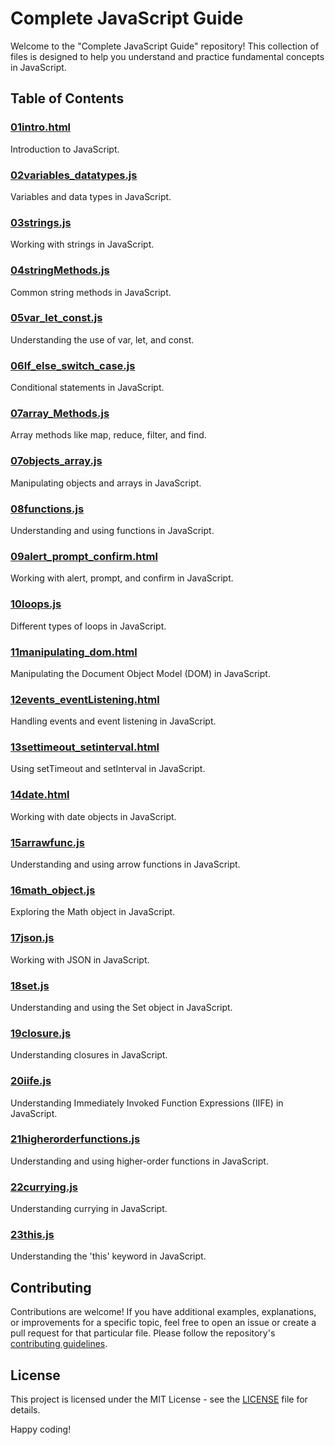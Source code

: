 # Complete JavaScript Guide

Welcome to the "Complete JavaScript Guide" repository! This collection of files is designed to help you understand and practice fundamental concepts in JavaScript.

## Table of Contents

### [01intro.html](./01intro.html)
Introduction to JavaScript.

### [02variables_datatypes.js](./02variables_datatypes.js)
Variables and data types in JavaScript.

### [03strings.js](./03strings.js)
Working with strings in JavaScript.

### [04stringMethods.js](./04stringMethods.js)
Common string methods in JavaScript.

### [05var_let_const.js](./05var_let_const.js)
Understanding the use of var, let, and const.

### [06If_else_switch_case.js](./06If_else_switch_case.js)
Conditional statements in JavaScript.

### [07array_Methods.js](./07array_methods.js)
Array methods like map, reduce, filter, and find.

### [07objects_array.js](./07objects_array.js)
Manipulating objects and arrays in JavaScript.

### [08functions.js](./08functions.js)
Understanding and using functions in JavaScript.

### [09alert_prompt_confirm.html](./09alert_prompt_confirm.html)
Working with alert, prompt, and confirm in JavaScript.

### [10loops.js](./10loops.js)
Different types of loops in JavaScript.

### [11manipulating_dom.html](./11manipulating_dom.html)
Manipulating the Document Object Model (DOM) in JavaScript.

### [12events_eventListening.html](./12events_eventListening.html)
Handling events and event listening in JavaScript.

### [13settimeout_setinterval.html](./13settimeout_setinterval.html)
Using setTimeout and setInterval in JavaScript.

### [14date.html](./14date.html)
Working with date objects in JavaScript.

### [15arrawfunc.js](./15arrawfunc.js)
Understanding and using arrow functions in JavaScript.

### [16math_object.js](./16math_object.js)
Exploring the Math object in JavaScript.

### [17json.js](./17json.js)
Working with JSON in JavaScript.

### [18set.js](./18set.js)
Understanding and using the Set object in JavaScript.

### [19closure.js](./19closure.js)
Understanding closures in JavaScript.

### [20iife.js](./20iife.js)
Understanding Immediately Invoked Function Expressions (IIFE) in JavaScript.

### [21higherorderfunctions.js](./21higherorderfunctions.js)
Understanding and using higher-order functions in JavaScript.

### [22currying.js](./22currying.js)
Understanding currying in JavaScript.

### [23this.js](./23this.js)
Understanding the 'this' keyword in JavaScript.

## Contributing
Contributions are welcome! If you have additional examples, explanations, or improvements for a specific topic, feel free to open an issue or create a pull request for that particular file. Please follow the repository's [contributing guidelines](CONTRIBUTING.md).

## License
This project is licensed under the MIT License - see the [LICENSE](LICENSE) file for details.

Happy coding!

